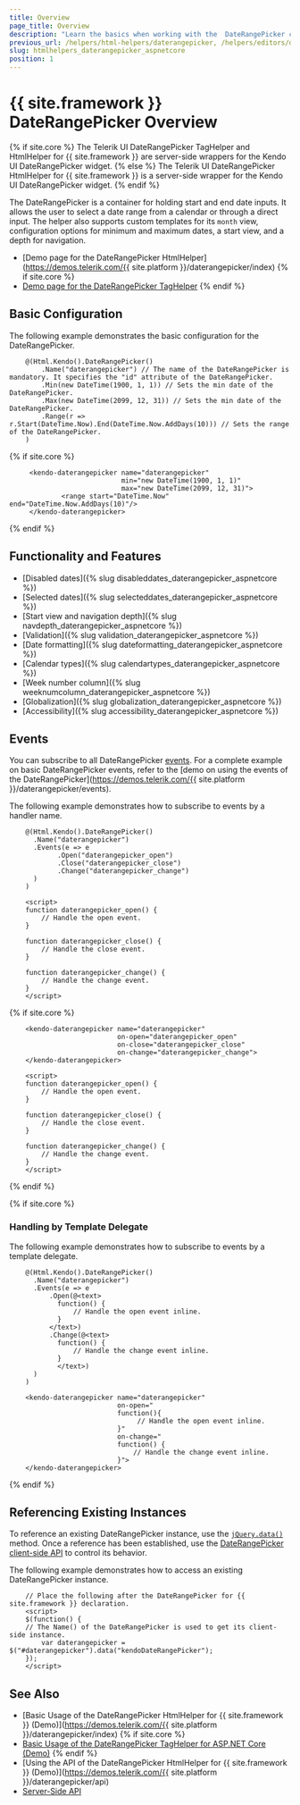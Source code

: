 ```yaml
---
title: Overview
page_title: Overview
description: "Learn the basics when working with the  DateRangePicker component for {{ site.framework }}."
previous_url: /helpers/html-helpers/daterangepicker, /helpers/editors/daterangepicker/overview
slug: htmlhelpers_daterangepicker_aspnetcore
position: 1
---
```


# {{ site.framework }} DateRangePicker Overview

{% if site.core %}
The Telerik UI DateRangePicker TagHelper and HtmlHelper for {{ site.framework }} are server-side wrappers for the Kendo UI DateRangePicker widget.
{% else %}
The Telerik UI DateRangePicker HtmlHelper for {{ site.framework }} is a server-side wrapper for the Kendo UI DateRangePicker widget.
{% endif %}


The DateRangePicker is a container for holding start and end date inputs. It allows the user to select a date range from a calendar or through a direct input. The helper also supports custom templates for its `month` view, configuration options for minimum and maximum dates, a start view, and a depth for navigation.

* [Demo page for the DateRangePicker HtmlHelper](https://demos.telerik.com/{{ site.platform }}/daterangepicker/index)
{% if site.core %}
* [Demo page for the DateRangePicker TagHelper](https://demos.telerik.com/aspnet-core/daterangepicker/tag-helper)
{% endif %}
## Basic Configuration

The following example demonstrates the basic configuration for the DateRangePicker.

```HtmlHelper
    @(Html.Kendo().DateRangePicker()
        .Name("daterangepicker") // The name of the DateRangePicker is mandatory. It specifies the "id" attribute of the DateRangePicker.
        .Min(new DateTime(1900, 1, 1)) // Sets the min date of the DateRangePicker.
        .Max(new DateTime(2099, 12, 31)) // Sets the min date of the DateRangePicker.
        .Range(r => r.Start(DateTime.Now).End(DateTime.Now.AddDays(10))) // Sets the range of the DateRangePicker.
    )
```
{% if site.core %}
```TagHelper
     <kendo-daterangepicker name="daterangepicker" 
                            min="new DateTime(1900, 1, 1)"
                            max="new DateTime(2099, 12, 31)">
             <range start="DateTime.Now" end="DateTime.Now.AddDays(10)"/>
     </kendo-daterangepicker>
```
{% endif %}

## Functionality and Features

* [Disabled dates]({% slug disableddates_daterangepicker_aspnetcore %})
* [Selected dates]({% slug selecteddates_daterangepicker_aspnetcore %})
* [Start view and navigation depth]({% slug navdepth_daterangepicker_aspnetcore %})
* [Validation]({% slug validation_daterangepicker_aspnetcore %})
* [Date formatting]({% slug dateformatting_daterangepicker_aspnetcore %})
* [Calendar types]({% slug calendartypes_daterangepicker_aspnetcore %})
* [Week number column]({% slug weeknumcolumn_daterangepicker_aspnetcore %})
* [Globalization]({% slug globalization_daterangepicker_aspnetcore %})
* [Accessibility]({% slug accessibility_daterangepicker_aspnetcore %})

## Events

You can subscribe to all DateRangePicker [events](/api/daterangepicker). For a complete example on basic DateRangePicker events, refer to the [demo on using the events of the DateRangePicker](https://demos.telerik.com/{{ site.platform }}/daterangepicker/events).

The following example demonstrates how to subscribe to events by a handler name.

```HtmlHelper
    @(Html.Kendo().DateRangePicker()
      .Name("daterangepicker")
      .Events(e => e
            .Open("daterangepicker_open")
            .Close("daterangepicker_close")
            .Change("daterangepicker_change")
      )
    )

    <script>
    function daterangepicker_open() {
        // Handle the open event.
    }

    function daterangepicker_close() {
        // Handle the close event.
    }

    function daterangepicker_change() {
        // Handle the change event.
    }
    </script>
```
{% if site.core %}
```TagHelper
    <kendo-daterangepicker name="daterangepicker"
                           on-open="daterangepicker_open"
                           on-close="daterangepicker_close"
                           on-change="daterangepicker_change">
    </kendo-daterangepicker>

    <script>
    function daterangepicker_open() {
        // Handle the open event.
    }

    function daterangepicker_close() {
        // Handle the close event.
    }

    function daterangepicker_change() {
        // Handle the change event.
    }
    </script>
```
{% endif %}

{% if site.core %}
### Handling by Template Delegate

The following example demonstrates how to subscribe to events by a template delegate.

```HtmlHelper
    @(Html.Kendo().DateRangePicker()
      .Name("daterangepicker")
      .Events(e => e
          .Open(@<text>
            function() {
                // Handle the open event inline.
            }
          </text>)
          .Change(@<text>
            function() {
                // Handle the change event inline.
            }
            </text>)
      )
    )
```
```TagHelper
    <kendo-daterangepicker name="daterangepicker"
                           on-open="
                           function(){
                                // Handle the open event inline.
                           }"
                           on-change="
                           function() {
                               // Handle the change event inline.
                           }">
    </kendo-daterangepicker>
```
{% endif %}

## Referencing Existing Instances

To reference an existing DateRangePicker instance, use the [`jQuery.data()`](http://api.jquery.com/jQuery.data/) method. Once a reference has been established, use the [DateRangePicker client-side API](https://docs.telerik.com/kendo-ui/api/javascript/ui/daterangepicker#methods) to control its behavior.

The following example demonstrates how to access an existing DateRangePicker instance.

        // Place the following after the DateRangePicker for {{ site.framework }} declaration.
        <script>
        $(function() {
        // The Name() of the DateRangePicker is used to get its client-side instance.
            var daterangepicker = $("#daterangepicker").data("kendoDateRangePicker");
        });
        </script>

## See Also

* [Basic Usage of the DateRangePicker HtmlHelper for {{ site.framework }} (Demo)](https://demos.telerik.com/{{ site.platform }}/daterangepicker/index)
{% if site.core %}
* [Basic Usage of the DateRangePicker TagHelper for ASP.NET Core (Demo)](https://demos.telerik.com/aspnet-core/daterangepicker/tag-helper)
{% endif %}
* [Using the API of the DateRangePicker HtmlHelper for {{ site.framework }} (Demo)](https://demos.telerik.com/{{ site.platform }}/daterangepicker/api)
* [Server-Side API](/api/daterangepicker)
